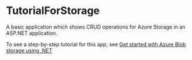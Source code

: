 # TutorialForStorage

A basic application which shows CRUD operations for Azure Storage in an ASP.NET application.

To see a step-by-step tutorial for this app, see [Get started with Azure Blob storage using .NET](https://docs.microsoft.com/en-us/azure/storage/blobs/storage-dotnet-how-to-use-blobs)
